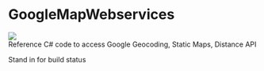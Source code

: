 # GoogleMapWebservices

<div><img src="http://www.tictawf.net/LazyRegistration//Client/TictawfLogo" style="max-width:90%"/></div>
Reference C# code to access Google Geocoding, Static Maps, Distance API

Stand in for build status
